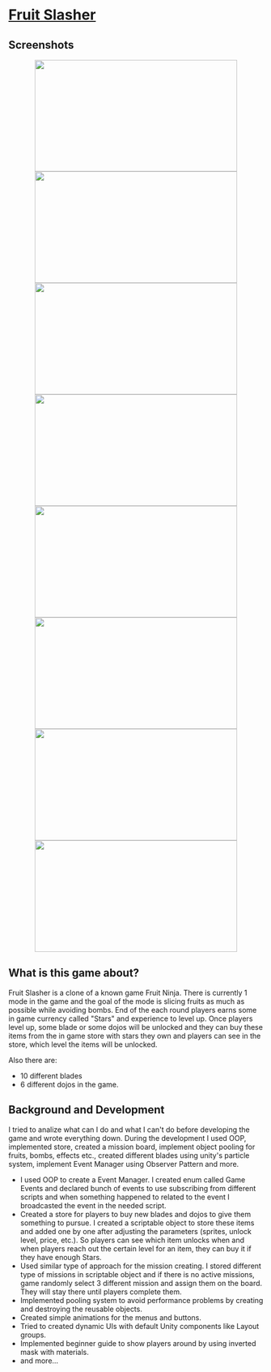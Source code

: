 # [Fruit Slasher](https://play.google.com/store/apps/details?id=com.FikretGezer.FruitSlasher)
## Screenshots
<div align="center">
  <img src="https://github.com/FikretGezer/FruitSlasher/assets/64322071/43888c03-484a-4870-a0f6-14ec489e40ee" width="400" height="220">
  <img src="https://github.com/FikretGezer/FruitSlasher/assets/64322071/84cd2f5d-62fc-44da-a669-5218cd73b112" width="400" height="220"> 
  <img src="https://github.com/FikretGezer/FruitSlasher/assets/64322071/09dee3c6-7d82-44e1-b31f-2ad6f478442f" width="400" height="220"> 
  <img src="https://github.com/FikretGezer/FruitSlasher/assets/64322071/4596d056-4cd0-4496-9dd5-d95949cd9f56" width="400" height="220">
  <img src="https://github.com/FikretGezer/FruitSlasher/assets/64322071/8918887c-4780-48be-bd0d-0b7f1aba6407" width="400" height="220"> 
  <img src="https://github.com/FikretGezer/FruitSlasher/assets/64322071/b2790966-80d9-471b-86ae-a5ec97ad59ba" width="400" height="220"> 
  <img src="https://github.com/FikretGezer/FruitSlasher/assets/64322071/e0d9dccb-d48b-4561-b478-79e9d6323350" width="400" height="220"> 
  <img src="https://github.com/FikretGezer/FruitSlasher/assets/64322071/bf1d7662-8735-4dd3-a138-332853fe3c41" width="400" height="220"> 
</div>

## What is this game about?
Fruit Slasher is a clone of a known game Fruit Ninja. There is currently 1 mode in the game and the goal of the mode is slicing fruits as much as possible while avoiding bombs. End of the each round players earns some in game currency called "Stars" and experience to level up. Once players level up, some blade or some dojos will be unlocked and they can buy these items from the in game store with stars they own and players can see in the store, which level the items will be unlocked.

Also there are:
* 10 different blades
* 6 different dojos in the game.

## Background and Development
I tried to analize what can I do and what I can't do before developing the game and wrote everything down. During the development I used OOP, implemented store, created a mission board, implement object pooling for fruits, bombs, effects etc., created different blades using unity's particle system, implement Event Manager using Observer Pattern and more.
* I used OOP to create a Event Manager. I created enum called Game Events and declared bunch of events to use subscribing from different scripts and when something happened to related to the event I broadcasted the event in the needed script.
* Created a store for players to buy new blades and dojos to give them something to pursue. I created a scriptable object to store these items and added one by one after adjusting the parameters (sprites, unlock level, price, etc.). So players can see which item unlocks when and when players reach out the certain level for an item, they can buy it if they have enough Stars.
* Used similar type of approach for the mission creating. I stored different type of missions in scriptable object and if there is no active missions, game randomly select 3 different mission and assign them on the board. They will stay there until players complete them.
* Implemented pooling system to avoid performance problems by creating and destroying the reusable objects.
* Created simple animations for the menus and buttons.
* Tried to created dynamic UIs with default Unity components like Layout groups.
* Implemented beginner guide to show players around by using inverted mask with materials.
* and more...
